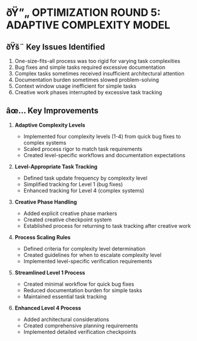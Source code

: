 # ðŸ”„ OPTIMIZATION ROUND 5: ADAPTIVE COMPLEXITY MODEL

## ðŸš¨ Key Issues Identified
1. One-size-fits-all process was too rigid for varying task complexities
2. Bug fixes and simple tasks required excessive documentation
3. Complex tasks sometimes received insufficient architectural attention
4. Documentation burden sometimes slowed problem-solving
5. Context window usage inefficient for simple tasks
6. Creative work phases interrupted by excessive task tracking

## âœ… Key Improvements
1. **Adaptive Complexity Levels**
   - Implemented four complexity levels (1-4) from quick bug fixes to complex systems
   - Scaled process rigor to match task requirements
   - Created level-specific workflows and documentation expectations

2. **Level-Appropriate Task Tracking**
   - Defined task update frequency by complexity level
   - Simplified tracking for Level 1 (bug fixes)
   - Enhanced tracking for Level 4 (complex systems)

3. **Creative Phase Handling**
   - Added explicit creative phase markers
   - Created creative checkpoint system
   - Established process for returning to task tracking after creative work

4. **Process Scaling Rules**
   - Defined criteria for complexity level determination
   - Created guidelines for when to escalate complexity level
   - Implemented level-specific verification requirements

5. **Streamlined Level 1 Process**
   - Created minimal workflow for quick bug fixes
   - Reduced documentation burden for simple tasks
   - Maintained essential task tracking

6. **Enhanced Level 4 Process**
   - Added architectural considerations
   - Created comprehensive planning requirements
   - Implemented detailed verification checkpoints 